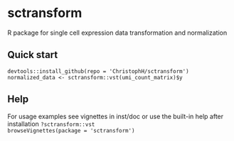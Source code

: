 # sctransform
R package for single cell expression data transformation and normalization

## Quick start
`devtools::install_github(repo = 'ChristophH/sctransform')`  
`normalized_data <- sctransform::vst(umi_count_matrix)$y`

## Help
For usage examples see vignettes in inst/doc or use the built-in help after installation
`?sctransform::vst`  
`browseVignettes(package = 'sctransform')`
